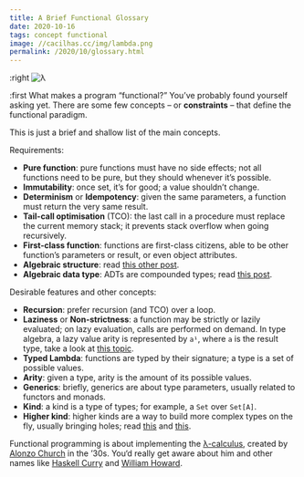 ```yaml
---
title: A Brief Functional Glossary
date: 2020-10-16
tags: concept functional
image: //cacilhas.cc/img/lambda.png
permalink: /2020/10/glossary.html
---
```

[image]: {{{image}}}
[algebra]: /2020/10/algebra.html
[Alonzo Church]: https://johnmacfarlane.net/church.html
[data-types]: /2020/10/type-isomorphism.html#algebraic-data-types
[Haskell Curry]: https://iep.utm.edu/curry/
[higher-kind]: https://dotty.epfl.ch/docs/internals/higher-kinded-v2.html
[kind-projector]: https://github.com/typelevel/kind-projector#function-syntax
[William Howard]: https://peoplepill.com/people/william-alvin-howard/
[λ-calculus]: http://www.cse.chalmers.se/research/group/logic/TypesSS05/Extra/geuvers.pdf

:right ![λ][image]

:first What makes a program “functional?” You’ve probably found yourself asking
yet. There are some few concepts – or **constraints** – that define the
functional paradigm.

This is just a brief and shallow list of the main concepts.

Requirements:

- **Pure function**: pure functions must have no side effects; not all functions
  need to be pure, but they should whenever it’s possible.
- **Immutability**: once set, it’s for good; a value shouldn’t change.
- **Determinism** or **Idempotency**: given the same parameters, a function must
  return the very same result.
- **Tail-call optimisation** (TCO): the last call in a procedure must replace
  the current memory stack; it prevents stack overflow when going recursively.
- **First-class function**: functions are first-class citizens, able to be other
  function’s parameters or result, or even object attributes.
- **Algebraic structure**: read [this other post][algebra].
- **Algebraic data type**: ADTs are compounded types; read
  [this post][data-types].

Desirable features and other concepts:

- **Recursion**: prefer recursion (and TCO) over a loop.
- **Laziness** or **Non-strictness**: a function may be strictly or lazily
  evaluated; on lazy evaluation, calls are performed on demand. In type algebra,
  a lazy value arity is represented by `a¹`, where `a` is the result type, take
  a look at [this topic][data-types].
- **Typed Lambda**: functions are typed by their signature; a type is a set of
  possible values.
- **Arity**: given a type, arity is the amount of its possible values.
- **Generics**: briefly, generics are about type parameters, usually related to
  functors and monads.
- **Kind**: a kind is a type of types; for example, a `Set` over `Set[A]`.
- **Higher kind**: higher kinds are a way to build more complex types on the
  fly, usually bringing holes; read [this][higher-kind] and
  [this][kind-projector].

Functional programming is about implementing the [λ-calculus][], created by
[Alonzo Church][] in the ’30s. You‘d really get aware about him and other names
like [Haskell Curry][] and [William Howard][].
